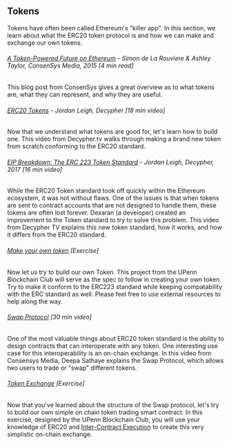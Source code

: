 ## Tokens

Tokens have often been called Ethereum's "killer app".  In this section, we learn about what the ERC20 token protocol is and how we can make and exchange our own tokens.

###### [A Token-Powered Future on Ethereum](https://medium.com/@ConsenSys/tokens-on-ethereum-e9e61dac9b4e) - Simon de La Rouviere & Ashley Taylor, ConsenSys Media, 2015 \[4 min read\]

This blog post from ConsenSys gives a great overview as to what tokens are, what they can represent, and why they are useful.

###### [ERC20 Tokens](http://decypher.tv/series/ethereum-development/video/20) - Jordan Leigh, Decypher \[18 min video\]

Now that we understand what tokens are good for, let's learn how to build one.  This video from Decypher.tv walks through making a brand new token from scratch conforming to the ERC20 standard.

###### [EIP Breakdown: The ERC 223 Token Standard](https://www.youtube.com/watch?v=GS62VNyPVHs) - Jordan Leigh, Decypher, 2017 \[16 min video\]

While the ERC20 Token standard took off quickly within the Ethereum ecosystem, it was not without flaws.  One of the issues is that when tokens are sent to contract accounts that are not designed to handle them, these tokens are often lost forever.  Dexaran \(a developer\) created an improvement to the Token standard to try to solve this problem.  This video from Decypher TV explains this new token standard, how it works, and how it differs from the ERC20 standard.

###### [Make your own token](https://docs.google.com/document/d/13ch2E-yQvs0MnxXcFHe3K5zTRSNZjqjln38DqHL--to/edit?usp=sharing) \[Exercise\]

Now let us try to build our own Token.  This project from the UPenn Blockchain Club will serve as the spec to follow in creating your own token.  Try to make it conform to the ERC223 standard while keeping compatability with the ERC standard as well.  Please feel free to use external resources to help along the way.

###### [Swap Protocol](https://www.youtube.com/watch?v=lVmqHNtYdCE&feature=youtu.be) \[30 min video\]

One of the most valuable things about ERC20 token standard is the ability to design contracts that can interoperate with any token.  One interesting use case for this interoperability is an on-chain exchange.  In this video from Consensys Media, Deepa Sathaye explains the Swap Protocol, which allows two users to trade or "swap" different tokens.

###### [Token Exchange](https://docs.google.com/document/d/1kKKFvQQExN045pX2cFA_fJFY6ZsGhrtPWG73klNsVDg/edit) \[Exercise\]

Now that you've learned about the structure of the Swap protocol, let's try to build our own simple on chain token trading smart contract.  In this exercise, designed by the UPenn Blockchain Club, you will use your knowledge of ERC20 and [Inter-Contract Execution](/dev-environment-i/inter-contract-execution.md) to create this very simplistic on-chain exchange.

